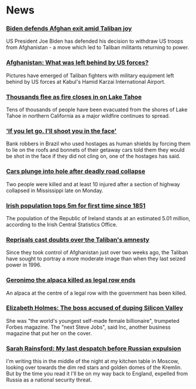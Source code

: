 # News
### [Biden defends Afghan exit amid Taliban joy](https://www.bbc.com/news/world-asia-58403735)
US President Joe Biden has defended his decision to withdraw US troops from Afghanistan - a move which led to Taliban militants returning to power. 
### [Afghanistan: What was left behind by US forces?](https://www.bbc.com/news/world-58393763)
Pictures have emerged of Taliban fighters with military equipment left behind by US forces at Kabul's Hamid Karzai International Airport.
### [Thousands flee as fire closes in on Lake Tahoe](https://www.bbc.com/news/world-us-canada-58399739)
Tens of thousands of people have been evacuated from the shores of Lake Tahoe in northern California as a major wildfire continues to spread.
### ['If you let go, I'll shoot you in the face'](https://www.bbc.com/news/world-latin-america-58394105)
Bank robbers in Brazil who used hostages as human shields by forcing them to lie on the roofs and bonnets of their getaway cars told them they would be shot in the face if they did not cling on, one of the hostages has said. 
### [Cars plunge into hole after deadly road collapse](https://www.bbc.com/news/world-us-canada-58399056)
Two people were killed and at least 10 injured after a section of highway collapsed in Mississippi late on Monday. 
### [Irish population tops 5m for first time since 1851](https://www.bbc.com/news/world-europe-58399880)
The population of the Republic of Ireland stands at an estimated 5.01 million, according to the Irish Central Statistics Office.
### [Reprisals cast doubts over the Taliban's amnesty](https://www.bbc.com/news/world-asia-58395954)
Since they took control of Afghanistan just over two weeks ago, the Taliban have sought to portray a more moderate image than when they last seized power in 1996.
### [Geronimo the alpaca killed as legal row ends](https://www.bbc.com/news/uk-england-bristol-58255378)
An alpaca at the centre of a legal row with the government has been killed.
### [Elizabeth Holmes: The boss accused of duping Silicon Valley](https://www.bbc.com/news/business-58336998)
She was "the world's youngest self-made female billionaire", trumpeted Forbes magazine. The "next Steve Jobs", said Inc, another business magazine that put her on the cover.
### [Sarah Rainsford: My last despatch before Russian expulsion](https://www.bbc.com/news/world-europe-58395121)
I'm writing this in the middle of the night at my kitchen table in Moscow, looking over towards the dim red stars and golden domes of the Kremlin. But by the time you read it I'll be on my way back to England, expelled from Russia as a national security threat. 
